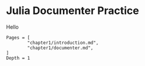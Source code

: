 # Julia Documenter Practice

Hello
```@contents
Pages = [
        "chapter1/introduction.md",
        "chapter1/documenter.md",
]
Depth = 1
```
